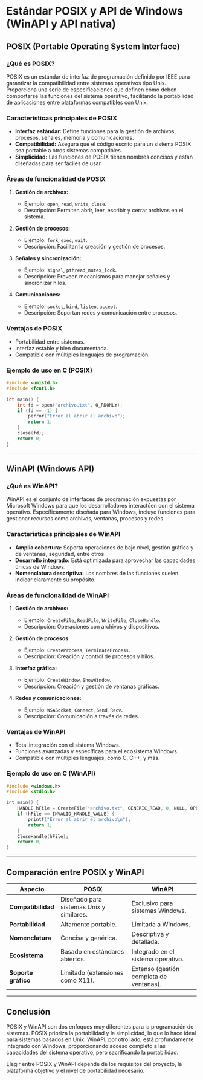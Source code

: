 
# Estándar POSIX y API de Windows (WinAPI y API nativa)

## POSIX (Portable Operating System Interface)

### ¿Qué es POSIX?

POSIX es un estándar de interfaz de programación definido por IEEE para garantizar la compatibilidad entre sistemas operativos tipo Unix. Proporciona una serie de especificaciones que definen cómo deben comportarse las funciones del sistema operativo, facilitando la portabilidad de aplicaciones entre plataformas compatibles con Unix.

### Características principales de POSIX
- **Interfaz estándar:** Define funciones para la gestión de archivos, procesos, señales, memoria y comunicaciones.
- **Compatibilidad:** Asegura que el código escrito para un sistema POSIX sea portable a otros sistemas compatibles.
- **Simplicidad:** Las funciones de POSIX tienen nombres concisos y están diseñadas para ser fáciles de usar.

### Áreas de funcionalidad de POSIX
1. **Gestión de archivos:**
   - Ejemplo: `open`, `read`, `write`, `close`.
   - Descripción: Permiten abrir, leer, escribir y cerrar archivos en el sistema.

2. **Gestión de procesos:**
   - Ejemplo: `fork`, `exec`, `wait`.
   - Descripción: Facilitan la creación y gestión de procesos.

3. **Señales y sincronización:**
   - Ejemplo: `signal`, `pthread_mutex_lock`.
   - Descripción: Proveen mecanismos para manejar señales y sincronizar hilos.

4. **Comunicaciones:**
   - Ejemplo: `socket`, `bind`, `listen`, `accept`.
   - Descripción: Soportan redes y comunicación entre procesos.

### Ventajas de POSIX
- Portabilidad entre sistemas.
- Interfaz estable y bien documentada.
- Compatible con múltiples lenguajes de programación.

### Ejemplo de uso en C (POSIX)
```c
#include <unistd.h>
#include <fcntl.h>

int main() {
    int fd = open("archivo.txt", O_RDONLY);
    if (fd == -1) {
        perror("Error al abrir el archivo");
        return 1;
    }
    close(fd);
    return 0;
}
```

---

## WinAPI (Windows API)

### ¿Qué es WinAPI?

WinAPI es el conjunto de interfaces de programación expuestas por Microsoft Windows para que los desarrolladores interactúen con el sistema operativo. Específicamente diseñada para Windows, incluye funciones para gestionar recursos como archivos, ventanas, procesos y redes.

### Características principales de WinAPI
- **Amplia cobertura:** Soporta operaciones de bajo nivel, gestión gráfica y de ventanas, seguridad, entre otros.
- **Desarrollo integrado:** Está optimizada para aprovechar las capacidades únicas de Windows.
- **Nomenclatura descriptiva:** Los nombres de las funciones suelen indicar claramente su propósito.

### Áreas de funcionalidad de WinAPI
1. **Gestión de archivos:**
   - Ejemplo: `CreateFile`, `ReadFile`, `WriteFile`, `CloseHandle`.
   - Descripción: Operaciones con archivos y dispositivos.

2. **Gestión de procesos:**
   - Ejemplo: `CreateProcess`, `TerminateProcess`.
   - Descripción: Creación y control de procesos y hilos.

3. **Interfaz gráfica:**
   - Ejemplo: `CreateWindow`, `ShowWindow`.
   - Descripción: Creación y gestión de ventanas gráficas.

4. **Redes y comunicaciones:**
   - Ejemplo: `WSASocket`, `Connect`, `Send`, `Recv`.
   - Descripción: Comunicación a través de redes.

### Ventajas de WinAPI
- Total integración con el sistema Windows.
- Funciones avanzadas y específicas para el ecosistema Windows.
- Compatible con múltiples lenguajes, como C, C++, y más.

### Ejemplo de uso en C (WinAPI)
```c
#include <windows.h>
#include <stdio.h>

int main() {
    HANDLE hFile = CreateFile("archivo.txt", GENERIC_READ, 0, NULL, OPEN_EXISTING, FILE_ATTRIBUTE_NORMAL, NULL);
    if (hFile == INVALID_HANDLE_VALUE) {
        printf("Error al abrir el archivo\n");
        return 1;
    }
    CloseHandle(hFile);
    return 0;
}
```

---

## Comparación entre POSIX y WinAPI

| **Aspecto**         | **POSIX**                                | **WinAPI**                               |
|---------------------|------------------------------------------|------------------------------------------|
| **Compatibilidad**  | Diseñado para sistemas Unix y similares. | Exclusivo para sistemas Windows.         |
| **Portabilidad**    | Altamente portable.                      | Limitada a Windows.                      |
| **Nomenclatura**    | Concisa y genérica.                      | Descriptiva y detallada.                 |
| **Ecosistema**      | Basado en estándares abiertos.           | Integrado en el sistema operativo.       |
| **Soporte gráfico** | Limitado (extensiones como X11).         | Extenso (gestión completa de ventanas).  |

---

## Conclusión

POSIX y WinAPI son dos enfoques muy diferentes para la programación de sistemas. POSIX prioriza la portabilidad y la simplicidad, lo que lo hace ideal para sistemas basados en Unix. WinAPI, por otro lado, está profundamente integrado con Windows, proporcionando acceso completo a las capacidades del sistema operativo, pero sacrificando la portabilidad.

Elegir entre POSIX y WinAPI depende de los requisitos del proyecto, la plataforma objetivo y el nivel de portabilidad necesario.
